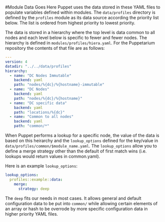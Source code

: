 #Module Data Goes Here
Puppet uses the data stored in these YAML files to populate variables defined within modules. The `data/profiles` directory is defined by the `profiles` module as its data source according the priority list below. The list is ordered from highest priority to lowest priority.  

The data is stored in a hierarchy where the top level is data common to all nodes and each level below is specific to fewer and fewer nodes. The hierarchy is defined in `modules/profiles/hiera.yaml`. For the Puppetarium repository the contents of that file are as follows:

```yaml
---
version: 4
datadir: "../../data/profiles"
hierarchy:
  - name: "DC Nodes Immutable"
    backend: yaml
    path: "nodes/%{dc}/%{hostname}-immutable"
  - name: "DC Nodes"
    backend: yaml
    path: "nodes/%{dc}/%{hostname}"
  - name: "DC specific data"
    backend: yaml
    path: "locations/%{dc}"
  - name: "Common to all nodes"
    backend: yaml
    path: "common/*"
  ```

When Puppet performs a lookup for a specific node, the value of the data is based on this heirarchy and the `lookup_options` defined for the key/value in `data/profiles/common/$module_name.yaml`. The `lookup_options` allow you to define a merge strategy other than the default of first match wins (i.e. lookups would return values in common.yaml).

Here is an example `lookup_options`:
```yaml
lookup_options:
  profiles::example::data:
    merge:
      strategy: deep
```

The `deep` fits our needs in most cases. It allows general and default configuration data to be put into `common/` while allowing certain elements of an array or hash to be overrode by more specific configuration data in higher priority YAML files.